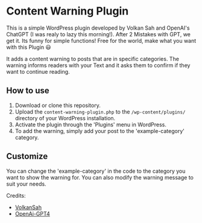 # Content Warning Plugin

This is a simple WordPress plugin developed by Volkan Sah and OpenAI's ChatGPT (I was realy to lazy this morning!). After 2 Mistakes with GPT, we get it. Its funny for simple functions! Free for the world, make what you want with this Plugin 😃

It adds a content warning to posts that are in specific categories. The warning informs readers with your Text and it asks them to confirm if they want to continue reading.

## How to use

1. Download or clone this repository.
2. Upload the `content-warning-plugin.php` to the `/wp-content/plugins/` directory of your WordPress installation.
3. Activate the plugin through the 'Plugins' menu in WordPress.
4. To add the warning, simply add your post to the 'example-category' category.

## Customize

You can change the 'example-category' in the code to the category you want to show the warning for. You can also modify the warning message to suit your needs.

Credits:
- [VolkanSah](https://github.com/volkansah)
- [OpenAi-GPT4](https://openai.com)
